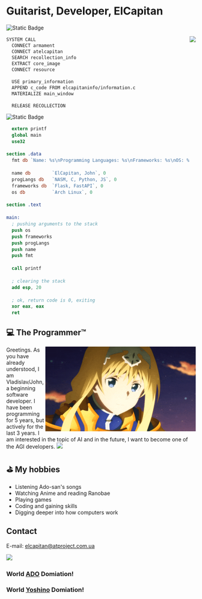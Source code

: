 # Guitarist, Developer, ElCapitan

![Static Badge](https://img.shields.io/badge/Language-Underworld%20System%20Commands-gold)

<img height="250" src="https://github.com/at-elcapitan/at-elcapitan/assets/96237569/b64c8e2f-ebfe-4160-bd15-455ef590733b" align="right">

```
SYSTEM CALL
  CONNECT armament
  CONNECT atelcapitan
  SEARCH recollection_info
  EXTRACT core_image
  CONNECT resource
  
  USE primary_information
  APPEND c_code FROM elcapitaninfo/information.c
  MATERIALIZE main_window
  
  RELEASE RECOLLECTION
```

<span style="color:green"> </span>

![Static Badge](https://img.shields.io/badge/Language-Netwide%20Assebmler-darkgreen)
```nasm
  extern printf
  global main
  use32

section .data
  fmt db `Name: %s\nProgramming Languages: %s\nFrameworks: %s\nOS: %s`, 0xA, 0

  name db        `ElCapitan, John`, 0
  progLangs db   `NASM, C, Python, JS`, 0
  frameworks db  `Flask, FastAPI`, 0
  os db          `Arch Linux`, 0

section .text

main: 
  ; pushing arguments to the stack
  push os
  push frameworks
  push progLangs
  push name
  push fmt
  
  call printf

  ; clearing the stack
  add esp, 20

  ; ok, return code is 0, exiting
  xor eax, eax
  ret
```

## ‍💻 The Programmer™
<img width="400" src="https://github.com/at-elcapitan/at-elcapitan/blob/4123a794c373f26ba0674228fff64471a51af4ec/alice.gif" align="right"/>
Greetings. As you have already understood, I am Vladislav/John, a beginning software developer. I have been programming for 5 years, but actively for the last 3 years. I am interested in the topic of AI and in the future, I want to become one of the AGI developers.

<img width=400 src='https://github-readme-stats.vercel.app/api/top-langs/?username=at-elcapitan&theme=dark&show_icons=true&hide_border=true&layout=compact'/>

## ⛳ My hobbies
- Listening Ado-san's songs
- Watching Anime and reading Ranobae
- Playing games
- Coding and gaining skills
- Digging deeper into how computers work

## Contact

E-mail: <elcapitan@atproject.com.ua>

<img width="200" src="https://media.tenor.com/yIX_27rQAIkAAAAM/ado-ado-cute.gif">

### World [ADO](https://x.com/ado1024imokenp) Domiation!
### World [Yoshino](https://x.com/yoshino_msc) Domiation!
